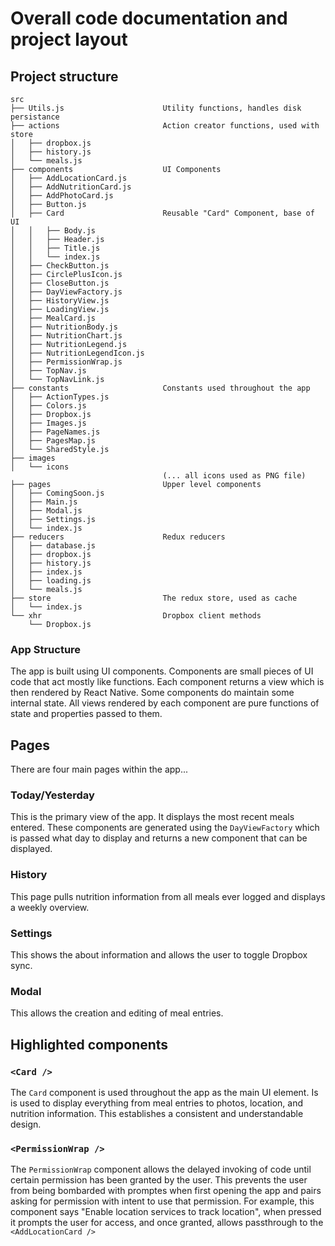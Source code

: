 # Overall code documentation and project layout


## Project structure
```
src
├── Utils.js                      Utility functions, handles disk persistance
├── actions                       Action creator functions, used with store
│   ├── dropbox.js
│   ├── history.js
│   └── meals.js
├── components                    UI Components
│   ├── AddLocationCard.js
│   ├── AddNutritionCard.js
│   ├── AddPhotoCard.js
│   ├── Button.js
│   ├── Card                      Reusable "Card" Component, base of UI
│   │   ├── Body.js
│   │   ├── Header.js
│   │   ├── Title.js
│   │   └── index.js
│   ├── CheckButton.js
│   ├── CirclePlusIcon.js
│   ├── CloseButton.js
│   ├── DayViewFactory.js
│   ├── HistoryView.js
│   ├── LoadingView.js
│   ├── MealCard.js
│   ├── NutritionBody.js
│   ├── NutritionChart.js
│   ├── NutritionLegend.js
│   ├── NutritionLegendIcon.js
│   ├── PermissionWrap.js
│   ├── TopNav.js
│   └── TopNavLink.js
├── constants                     Constants used throughout the app
│   ├── ActionTypes.js
│   ├── Colors.js
│   ├── Dropbox.js
│   ├── Images.js
│   ├── PageNames.js
│   ├── PagesMap.js
│   └── SharedStyle.js
├── images
│   └── icons
                                  (... all icons used as PNG file)
├── pages                         Upper level components
│   ├── ComingSoon.js
│   ├── Main.js
│   ├── Modal.js
│   ├── Settings.js
│   └── index.js
├── reducers                      Redux reducers
│   ├── database.js
│   ├── dropbox.js
│   ├── history.js
│   ├── index.js
│   ├── loading.js
│   └── meals.js
├── store                         The redux store, used as cache
│   └── index.js
└── xhr                           Dropbox client methods
    └── Dropbox.js
```

### App Structure

The app is built using UI components. Components are small pieces of UI code that act mostly like functions. Each component returns a view which is then rendered by React Native. Some components do maintain some internal state. All views rendered by each component are pure functions of state and properties passed to them.


## Pages

There are four main pages within the app...

### Today/Yesterday

This is the primary view of the app. It displays the most recent meals entered. These components are generated using the `DayViewFactory` which is passed what day to display and returns a new component that can be displayed.

### History

This page pulls nutrition information from all meals ever logged and displays a weekly overview.

### Settings

This shows the about information and allows the user to toggle Dropbox sync.

### Modal

This allows the creation and editing of meal entries.


## Highlighted components

### `<Card />`

The `Card` component is used throughout the app as the main UI element. Is is used to display everything from meal entries to photos, location, and nutrition information. This establishes a consistent and understandable design.

### `<PermissionWrap />`

The `PermissionWrap` component allows the delayed invoking of code until certain permission has been granted by the user. This prevents the user from being bombarded with promptes when first opening the app and pairs asking for permission with intent to use that permission. For example, this component says "Enable location services to track location", when pressed it prompts the user for access, and once granted, allows passthrough to the `<AddLocationCard />`
